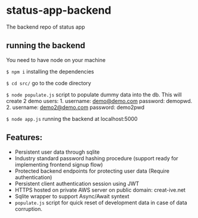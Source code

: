 # status-app-backend
The backend repo of status app

## running the backend
You need to have node on your machine

`$ npm i` installing the dependencies

`$ cd src/` go to the code directory

`$ node populate.js` script to populate dummy data into the db. This will create 2 demo users: 1. username: demo@demo.com password: demopwd. 2. username: demo2@demo.com password: demo2pwd

`$ node app.js` running the backend at localhost:5000

## Features:
 + Persistent user data through sqlite
 + Industry standard password hashing procedure (support ready for implementing frontend signup flow)
 + Protected backend endpoints for protecting user data (Require authentication)
 + Persistent client authentication session using JWT
 + HTTPS hosted on private AWS server on public domain: creat-ive.net
 + Sqlite wrapper to support Async/Await syntext
 + `populate.js` script for quick reset of development data in case of data corruption.
 
